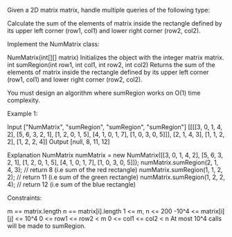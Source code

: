 
Given a 2D matrix matrix, handle multiple queries of the following
type:


Calculate the sum of the elements of matrix inside the rectangle defined by
its upper left corner (row1, col1) and lower right corner (row2, col2).


Implement the NumMatrix class:


NumMatrix(int[][] matrix) Initializes the object with the integer matrix
matrix.
int sumRegion(int row1, int col1, int row2, int col2) Returns the sum of the
elements of matrix inside the rectangle defined by its upper left corner
(row1, col1) and lower right corner (row2, col2).


You must design an algorithm where sumRegion works on O(1) time
complexity.


Example 1:


Input
["NumMatrix", "sumRegion", "sumRegion", "sumRegion"]
[[[[3, 0, 1, 4, 2], [5, 6, 3, 2, 1], [1, 2, 0, 1, 5], [4, 1, 0, 1, 7], [1, 0,
3, 0, 5]]], [2, 1, 4, 3], [1, 1, 2, 2], [1, 2, 2, 4]]
Output
[null, 8, 11, 12]

Explanation
NumMatrix numMatrix = new NumMatrix([[3, 0, 1, 4, 2], [5, 6, 3, 2, 1], [1, 2,
0, 1, 5], [4, 1, 0, 1, 7], [1, 0, 3, 0, 5]]);
numMatrix.sumRegion(2, 1, 4, 3); // return 8 (i.e sum of the red rectangle)
numMatrix.sumRegion(1, 1, 2, 2); // return 11 (i.e sum of the green
rectangle)
numMatrix.sumRegion(1, 2, 2, 4); // return 12 (i.e sum of the blue
rectangle)



Constraints:


m == matrix.length
n == matrix[i].length
1 <= m, n <= 200
-10^4 <= matrix[i][j] <= 10^4
0 <= row1 <= row2 < m
0 <= col1 <= col2 < n
At most 10^4 calls will be made to sumRegion.




